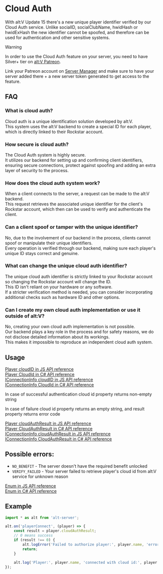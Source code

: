 # Cloud Auth

With alt:V Update 15 there's a new unique player identifier verified by our Cloud Auth service. Unlike socialID, socialClubName, hwidHash or hwidExHash the new identifier cannot be spoofed, and therefore can be used for authentication and other sensitive systems.

> [!WARNING]
> In order to use the Cloud Auth feature on your server, you need to have Silver+ tier on [alt:V Patreon](https://go.altv.mp/patreon).
> 
> Link your Patreon account on [Server Manager](https://my.alt-mp.com/) and make sure to have your server added there + a new server token generated to get access to the feature.

## FAQ

### What is cloud auth?
Cloud auth is a unique identification solution developed by alt:V.\
This system uses the alt:V backend to create a special ID for each player, which is directly linked to their Rockstar account.

### How secure is cloud auth?
The Cloud Auth system is highly secure.\
It utilizes our backend for setting up and confirming client identifiers, ensuring secure connections, protect against spoofing and adding an extra layer of security to the process.

### How does the cloud auth system work?
When a client connects to the server, a request can be made to the alt:V backend.\
This request retrieves the associated unique identifier for the client's Rockstar account, which then can be used to verify and authenticate the client.

### Can a client spoof or tamper with the unique identifier?
No, due to the involvement of our backend in the process, clients cannot spoof or manipulate their unique identifiers.\
Every operation is verified through our backend, making sure each player's unique ID stays correct and genuine.

### What can change the unique cloud auth identifier?
The unique cloud auth identifier is strictly linked to your Rockstar account so changing the Rockstar account will change the ID.\
This ID isn't reliant on your hardware or any software.\
If a stricter verification method is needed, you can consider incorporating additional checks such as hardware ID and other options.

### Can I create my own cloud auth implementation or use it outside of alt:V?
No, creating your own cloud auth implementation is not possible.\
Our backend plays a key role in the process and for safety reasons, we do not disclose detailed information about its workings.\
This makes it impossible to reproduce an independent cloud auth system.

## Usage

[Player cloudID in JS API reference](https://docs.altv.mp/js/api/alt-server.Player.html#_altmp_altv_types_alt_server_Player_cloudID) <br>
[Player CloudId in C# API reference](https://docs.altv.mp/cs/api/AltV.Net.Elements.Entities.Player.html#AltV_Net_Elements_Entities_Player_CloudId) <br>
[IConnectionInfo cloudID in JS API reference](https://docs.altv.mp/js/api/alt-server.IConnectionInfo.html#_altmp_altv_types_alt_server_IConnectionInfo_cloudID) <br>
[IConnectionInfo CloudId in C# API reference](https://docs.altv.mp/cs/api/AltV.Net.Elements.Entities.IConnectionInfo.html#AltV_Net_Elements_Entities_IConnectionInfo_CloudId)

In case of successful authentication cloud id property returns non-empty string

In case of failure cloud id property returns an empty string, and result property returns error code

[Player cloudAuthResult in JS API reference](https://docs.altv.mp/js/api/alt-server.Player.html#_altmp_altv_types_alt_server_Player_cloudAuthResult) <br>
[Player CloudAuthResult in C# API reference](https://docs.altv.mp/cs/api/AltV.Net.Elements.Entities.Player.html#AltV_Net_Elements_Entities_Player_CloudAuthResult) <br>
[IConnectionInfo cloudAuthResult in JS API reference](https://docs.altv.mp/js/api/alt-server.IConnectionInfo.html#_altmp_altv_types_alt_server_IConnectionInfo_cloudAuthResult) <br>
[IConnectionInfo CloudAuthResult in C# API reference](https://docs.altv.mp/cs/api/AltV.Net.Elements.Entities.IConnectionInfo.html#AltV_Net_Elements_Entities_IConnectionInfo_CloudAuthResult)

## Possible errors:

- `NO_BENEFIT` - The server doesn't have the required benefit unlocked
- `VERIFY_FAILED` - Your server failed to retrieve player's cloud id from alt:V service for unknown reason

[Enum in JS API reference](https://docs.altv.mp/js/api/alt-server.CloudAuthResult.html)\
[Enum in C# API reference](https://docs.altv.mp/cs/api/AltV.Net.Data.CloudAuthResult.html)

## Example

```js
import * as alt from 'alt-server';

alt.on('playerConnect', (player) => {
    const result = player.cloudAuthResult;
    // 0 means success
    if (result !== 0) {
        alt.logError('Failed to authorize player:', player.name, 'error code:', result);
        return;
    }
    
    alt.log('Player:', player.name, 'connected with cloud id:', player.cloudID);
});
```

